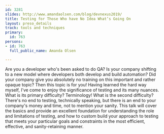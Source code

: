 ```yaml
---
id: 3281
slides: http://www.amandaolsen.com/blog/devnexus2019/
title: Testing for Those Who have No Idea What’s Going On
layout: preso_details
track: tools and techniques
primary:
  id: 763
persons:
- id: 763
  full_public_name: Amanda Olsen

---
```

Are you a developer who's been asked to do QA? Is your company shifting to a new model where developers both develop and build automation? Did your company give you absolutely no training on this important and rather opaque topic? Then this topic is for you! Having learned the hard way myself, I've come to enjoy the significance of testing and its many nuances. What is its primary difficulty? Terminology! What is the second difficulty? There's no end to testing, technically speaking, but there is an end to your company's money and time, not to mention your sanity. This talk will cover the basics and provide an excellent foundation for understanding the role and limitations of testing, and how to custom build your approach to testing that meets your particular goals and constraints in the most efficient, effective, and sanity-retaining manner.
